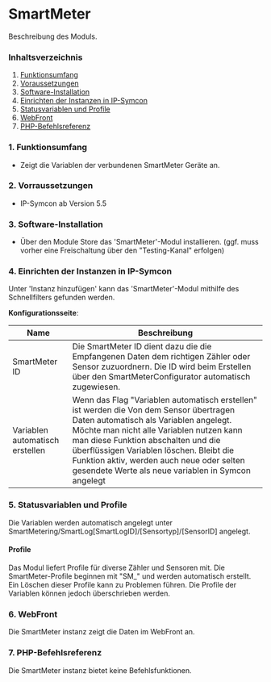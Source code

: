 # SmartMeter
Beschreibung des Moduls.

### Inhaltsverzeichnis

1. [Funktionsumfang](#1-funktionsumfang)
2. [Voraussetzungen](#2-vorraussetzungen)
3. [Software-Installation](#3-software-installation)
4. [Einrichten der Instanzen in IP-Symcon](#4-einrichten-der-instanzen-in-ip-symcon)
5. [Statusvariablen und Profile](#5-statusvariablen-und-profile)
6. [WebFront](#6-webfront)
7. [PHP-Befehlsreferenz](#7-php-befehlsreferenz)

### 1. Funktionsumfang

* Zeigt die Variablen der verbundenen SmartMeter Geräte an.


### 2. Vorraussetzungen

- IP-Symcon ab Version 5.5

### 3. Software-Installation

* Über den Module Store das 'SmartMeter'-Modul installieren.
(ggf. muss vorher eine Freischaltung über den "Testing-Kanal" erfolgen)

### 4. Einrichten der Instanzen in IP-Symcon

 Unter 'Instanz hinzufügen' kann das 'SmartMeter'-Modul mithilfe des Schnellfilters gefunden werden.  

__Konfigurationsseite__:

Name     | Beschreibung
-------- | ------------------
SmartMeter ID         | Die SmartMeter ID dient dazu die die Empfangenen Daten dem richtigen Zähler oder Sensor zuzuordnern. Die ID wird beim Erstellen über den SmartMeterConfigurator automatisch zugewiesen. 
 Variablen automatisch erstellen        | Wenn das Flag "Variablen automatisch erstellen" ist werden die Von dem Sensor übertragen Daten automatisch als Variablen angelegt. Möchte man nicht alle Variablen nutzen kann man diese Funktion abschalten und die überflüssigen Variablen löschen. Bleibt die Funktion aktiv, werden auch neue oder selten gesendete Werte als neue variablen in Symcon angelegt

### 5. Statusvariablen und Profile

Die Variablen werden automatisch angelegt unter SmartMetering/SmartLog[SmartLogID]/[Sensortyp]/[SensorID] angelegt.


#### Profile

Das Modul liefert Profile für diverse Zähler und Sensoren mit. Die SmartMeter-Profile beginnen mit "SM_" und werden automatisch erstellt. Ein Löschen dieser Profile kann zu Problemen führen. Die Profile der Variablen können jedoch überschrieben werden. 

### 6. WebFront

Die SmartMeter instanz zeigt die Daten im WebFront an.

### 7. PHP-Befehlsreferenz

Die SmartMeter instanz bietet keine Befehlsfunktionen.
